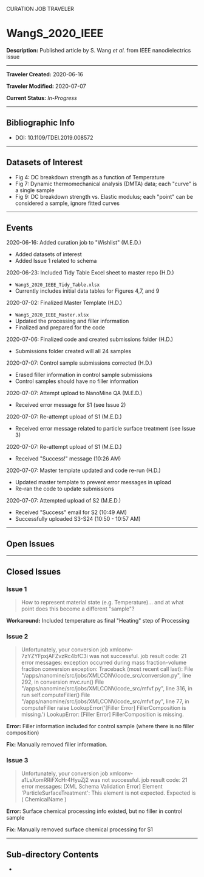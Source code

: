 CURATION JOB TRAVELER

# WangS_2020_IEEE

**Description:** Published article by S. Wang *et al.* from IEEE nanodielectrics issue

---

**Traveler Created:** 2020-06-16

**Traveler Modified:** 2020-07-07

**Current Status:** *In-Progress*

---

## Bibliographic Info

* DOI: 10.1109/TDEI.2019.008572

---

## Datasets of Interest

* Fig 4: DC breakdown strength as a function of Temperature
* Fig 7: Dynamic thermomechanical analysis (DMTA) data; each "curve" is a single sample
* Fig 9: DC breakdown strength vs. Elastic modulus; each "point" can be considered a sample, ignore fitted curves


---

## Events

2020-06-16: Added curation job to "Wishlist" (M.E.D.)
* Added datasets of interest
* Added Issue 1 related to schema

2020-06-23: Included Tidy Table Excel sheet to master repo (H.D.)
* `WangS_2020_IEEE_Tidy_Table.xlsx`
* Currently includes initial data tables for Figures 4,7, and 9

2020-07-02: Finalized Master Template (H.D.)
* `WangS_2020_IEEE_Master.xlsx`
* Updated the processing and filler information
* Finalized and prepared for the code

2020-07-06: Finalized code and created submissions folder (H.D.)
* Submissions folder created will all 24 samples

2020-07-07: Control sample submissions corrected (H.D.)
* Erased filler information in control sample submissions
* Control samples should have no filler information

2020-07-07: Attempt upload to NanoMine QA (M.E.D.)
* Received error message for S1 (see Issue 2)

2020-07-07: Re-attempt upload of S1 (M.E.D.)
* Received error message related to particle surface treatment (see Issue 3)

2020-07-07: Re-attempt upload of S1 (M.E.D.)
* Received "Success!" message (10:26 AM)

2020-07-07: Master template updated and code re-run (H.D.)
* Updated master template to prevent error messages in upload
* Re-ran the code to update submissions

2020-07-07: Attempted upload of S2 (M.E.D.)
* Received "Success" email for S2 (10:49 AM)
* Successfully uploaded S3-S24 (10:50 - 10:57 AM)



---

## Open Issues



---

## Closed Issues

### Issue 1

> How to represent material state (e.g. Temperature)... and at what point does this become a different "sample"?

**Workaround:** Included temperature as final "Heating" step of Processing

### Issue 2

>Unfortunately, your conversion job xmlconv-7zYZYFpxjAFZvzRc4bfC3i was not successful.
>job result code: 21
>error messages: exception occurred during mass fraction-volume fraction conversion exception: Traceback (most recent call last): File "/apps/nanomine/src/jobs/XMLCONV/code_src/conversion.py", line 292, in conversion mvc.run() File "/apps/nanomine/src/jobs/XMLCONV/code_src/mfvf.py", line 316, in run self.computeFiller() File "/apps/nanomine/src/jobs/XMLCONV/code_src/mfvf.py", line 77, in computeFiller raise LookupError('[Filler Error] FillerComposition is missing.') LookupError: [Filler Error] FillerComposition is missing.

**Error:** Filler information included for control sample (where there is no filler composition)

**Fix:** Manually removed filler information.

### Issue 3
>Unfortunately, your conversion job xmlconv-a1LsXomRRiFXcHr4HyuZj2 was not successful.
>job result code: 21
>error messages: [XML Schema Validation Error] Element 'ParticleSurfaceTreatment': This element is not expected. Expected is ( ChemicalName )

**Error:** Surface chemical processing info existed, but no filler in control sample

**Fix:** Manually removed surface chemical processing for S1



---

## Sub-directory Contents

* 
